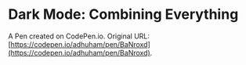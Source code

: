 # Dark Mode: Combining Everything

A Pen created on CodePen.io. Original URL: [https://codepen.io/adhuham/pen/BaNroxd](https://codepen.io/adhuham/pen/BaNroxd).



